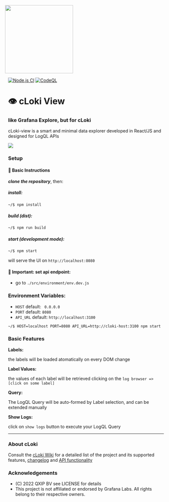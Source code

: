 <img src='https://user-images.githubusercontent.com/1423657/147935343-598c7dfd-1412-4bad-9ac6-636994810443.png' style="margin-left:-10px" width=220>

[![Node.js CI](https://github.com/metrico/cloki-view/actions/workflows/npm_build_test.yml/badge.svg)](https://github.com/metrico/cloki-view/actions/workflows/npm_build_test.yml)
[![CodeQL](https://github.com/metrico/cloki-view/actions/workflows/codeql-scanner.yml/badge.svg)](https://github.com/metrico/cloki-view/actions/workflows/codeql-scanner.yml)

# :eye: cLoki View

### like Grafana Explore, but for cLoki

cLoki-view is a smart and minimal data explorer developed in React/JS and designed for LogQL APIs

<img src="https://user-images.githubusercontent.com/1423657/152640509-82d7704a-4e9a-4a2b-9b7e-1819984c7581.png"/>

### Setup

#### :busstop: **Basic Instructions**

***clone the repository***, then:

##### install: 

```bash
~/$ npm install
```

##### build (dist): 

```bash
~/$ npm run build
```
##### start (development mode): 

```bash
~/$ npm start
```

will serve the UI on ``http://localhost:8080``

#### :busstop:  **Important:** set api endpoint:

- go to ``./src/environment/env.dev.js``

### Environment Variables:

- ``HOST`` default: `` 0.0.0.0``
- ``PORT`` default: ``8080``
- ``API_URL`` default: ``http://localhost:3100``

```bash
~/$ HOST=localhost PORT=8080 API_URL=http://cloki-host:3100 npm start
```
  
### Basic Features

**Labels:** 

the labels will be loaded atomatically on every DOM change

**Label Values:** 

the values of each label will be retrieved clicking on the ``log browser => [click on some label]``

**Query:** 

The LogQL Query will be auto-formed by Label selection, and can be extended manually

**Show Logs:** 

click on ``show logs`` button to execute your LogQL Query

------------

### About cLoki

Consult the [cLoki Wiki](https://github.com/lmangani/cLoki/wiki/LogQL-Supported-Queries) for a detailed list of the project and its supported features, [changelog](https://github.com/lmangani/cLoki/wiki/Changelog) and [API functionality](https://github.com/lmangani/cLoki/wiki/HTTP-API)

### Acknowledgements
- (C) 2022 QXIP BV see LICENSE for details
- This project is not affiliated or endorsed by Grafana Labs. All rights belong to their respective owners.

